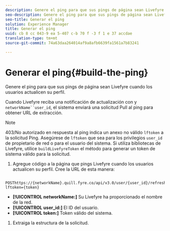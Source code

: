 ```yaml
---
description: Genere el ping para que sus pings de página sean Livefyre cuando los usuarios actualicen su perfil.
seo-description: Genere el ping para que sus pings de página sean Livefyre cuando los usuarios actualicen su perfil.
seo-title: Generar el ping
solution: Experience Manager
title: Generar el ping
uuid: cb 8 cc 043-9 ea 5-407 c-b 70 f -3 f 1 e 37 accdae
translation-type: tm+mt
source-git-commit: 74a63daa264014af9a8afb6639fa1561a7b83241

---
```



# Generar el ping{#build-the-ping}

Genere el ping para que sus pings de página sean Livefyre cuando los usuarios actualicen su perfil.

Cuando Livefyre reciba una notificación de actualización con y `networkName``user_id`, el sistema enviará una solicitud Pull al ping para obtener URL de extracción.

>[!NOTE]
>
>403/No autorizado en respuesta al ping indica un anexo no válido `lftoken` a la solicitud Ping. Asegúrese de `lftoken` que sea para los privilegios `user_id` de propietario de red o para el usuario del sistema. Si utiliza bibliotecas de Livefyre, utilice `buildLivefyreToken` el método para generar un token de sistema válido para la solicitud.

1. Agregue código a la página que pings Livefyre cuando los usuarios actualicen su perfil. Cree la URL de esta manera:

```
 POSThttps://{networkName}.quill.fyre.co/api/v3.0/user/{user_id}/refresh?lftoken={token}
```

* **[!UICONTROL networkName:]** Su Livefyre ha proporcionado el nombre de la red.
* **[!UICONTROL user_id:]** El ID del usuario.
* **[!UICONTROL token:]** Token válido del sistema.

1. Extraiga la estructura de la solicitud.
